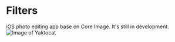 # Filters

iOS photo editing app base on Core Image. It's still in development.
![Image of Yaktocat](https://octodex.github.com/images/yaktocat.png)
